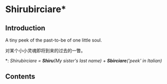 # Shirubirciare\*

## Introduction

A tiny peek of the past-to-be of one little soul.

对某个小小灵魂即将到来的过去的一瞥。

\*: *Shirubirciare = __Shiru__(My sister's last name) + __Sbirciare__('peek' in Italian)*

## Contents
